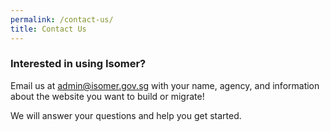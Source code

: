 ```yaml
---
permalink: /contact-us/
title: Contact Us
---
```


### **Interested in using Isomer?**
Email us at <admin@isomer.gov.sg> with your name, agency, and information about the website you want to build or migrate!

We will answer your questions and help you get started.
